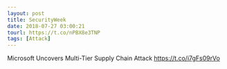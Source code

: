 ```yaml
---
layout: post
title: SecurityWeek
date: 2018-07-27 03:00:21
tourl: https://t.co/nPBX8e3TNP
tags: [Attack]
---
```

Microsoft Uncovers Multi-Tier Supply Chain Attack https://t.co/i7gFs09rVo